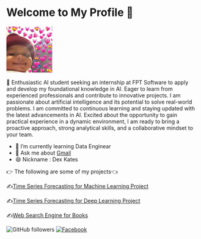 # Welcome to My Profile 👋
<img src="https://github.com/Honpg/Honpg/blob/main/avatar_love.jpg" alt="Profile Picture" width="120"/>


🙌 Enthusiastic AI student seeking an internship at FPT Software to apply and develop my foundational
knowledge in AI. Eager to learn from experienced professionals and contribute to innovative projects.
I am passionate about artificial intelligence and its potential to solve real-world problems. I am
committed to continuous learning and staying updated with the latest advancements in AI. Excited
about the opportunity to gain practical experience in a dynamic environment, I am ready to bring a
proactive approach, strong analytical skills, and a collaborative mindset to your team.

- 🔭 I’m currently learning  Data Enginear
- 💬 Ask me about [Gmail](nguyenvanhon732k3@gmail.com)
- 😄 Nickname : Dex Kates

 👉 The following are some of my projects👈
 
 ✍️[Time Series Forecasting for Machine Learning Project](https://github.com/Honpg/Machine-Learning)
 
 ✍️[Time Series Forecasting for Deep Learning Project](https://github.com/Honpg/Deep-Learing)

 ✍️[Web Search Engine for Books](https://github.com/Honpg/Web-search-engineer)

 ![GitHub followers](https://img.shields.io/github/followers/Honpg?label=Follow&style=social)
 [![Facebook](https://img.shields.io/badge/Facebook-Profile-blue?style=flat-square)](https://www.facebook.com/Minh1a1eo.org/)


  
<!--
**Honpg/Honpg** is a ✨ _special_ ✨ repository because its `README.md` (this file) appears on your GitHub profile.

Here are some ideas to get you started:

- 🔭 I’m currently working on ...
- 🌱 I’m currently learning ...
- 👯 I’m looking to collaborate on ...
- 🤔 I’m looking for help with ...
- 💬 Ask me about ...
- 📫 How to reach me: ...
- 😄 Pronouns: ...
- ⚡ Fun fact: ...
-->
